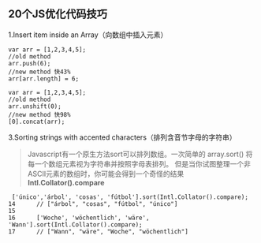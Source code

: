 ## 20个JS优化代码技巧

1.Insert item inside an Array（向数组中插入元素）
```
var arr = [1,2,3,4,5];
//old method
arr.push(6);
//new method 快43%
arr[arr.length] = 6;
   
var arr = [1,2,3,4,5];
//old method
arr.unshift(0);
//new method 快98%
[0].concat(arr);
 ```

3.Sorting strings with accented characters（排列含音节字母的字符串）
> Javascript有一个原生方法sort可以排列数组。一次简单的 array.sort() 将每一个数组元素视为字符串并按照字母表排列。
但是当你试图整理一个非ASCII元素的数组时，你可能会得到一个奇怪的结果
**Intl.Collator().compare**
```
 ['único','árbol', 'cosas', 'fútbol'].sort(Intl.Collator().compare);
14      // ["árbol", "cosas", "fútbol", "único"]
15  
16      ['Woche', 'wöchentlich', 'wäre', 'Wann'].sort(Intl.Collator().compare);
17      // ["Wann", "wäre", "Woche", "wöchentlich"]
```












































